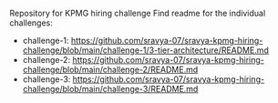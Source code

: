 Repository for KPMG hiring challenge
Find readme for the individual challenges:
 - challenge-1: https://github.com/sravya-07/sravya-kpmg-hiring-challenge/blob/main/challenge-1/3-tier-architecture/README.md
 - challenge-2: https://github.com/sravya-07/sravya-kpmg-hiring-challenge/blob/main/challenge-2/README.md
 - challenge-3: https://github.com/sravya-07/sravya-kpmg-hiring-challenge/blob/main/challenge-3/README.md
